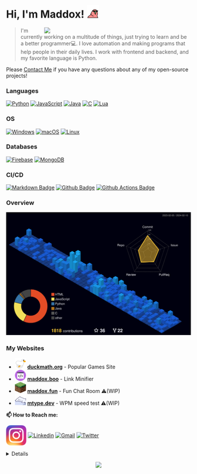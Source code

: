 # Hi, I'm Maddox! <a href = "."><img src ="./assets/birb.gif" height ="35px"></a> <!-- cool duck -->

<a href="https://github.com/maddox05"><img src="http://github-profile-summary-cards.vercel.app/api/cards/stats?username=maddox05&theme=discord_old_blurple" width="400px" align="right"/></a>


> I'm currently working on a multitude of things, just trying to learn and be a better programmer💻. I love automation and making programs that help people in their daily lives. I work with frontend and backend, and my favorite language is Python.

Please <a href="mailto:maddoxpublic@gmail.com">Contact Me</a> if you have any questions about any of my open-source projects! 
### Languages
[![Python](https://img.shields.io/badge/python-3776AB?style=for-the-badge&logo=python&logoColor=white)](https://github.com/maddox05)
[![JavaScript](https://img.shields.io/badge/JavaScript-323330?style=for-the-badge&logo=javascript)](https://github.com/maddox05)
[![Java](https://img.shields.io/badge/java-ED8B00?style=for-the-badge&logo=openjdk)](https://github.com/maddox05)
[![C](https://img.shields.io/badge/c-black?style=for-the-badge&logo=c)](https://github.com/maddox05)
[![Lua](https://img.shields.io/badge/lua-2C2D72?style=for-the-badge&logo=lua&logoColor=white)](https://github.com/maddox05)
### OS
[![Windows](https://img.shields.io/badge/Windows-0078D6?style=for-the-badge&logo=Windows)](https://github.com/maddox05)
[![macOS](https://img.shields.io/badge/mac%20os-000000?style=for-the-badge&logo=macos&logoColor=F0F0F0)](https://github.com/maddox05)
[![Linux](https://img.shields.io/badge/linux-FCC624?style=for-the-badge&logo=Linux&logoColor=black)](https://github.com/maddox05)

### Databases
[![Firebase](https://img.shields.io/badge/firebase-%23039BE5.svg?style=for-the-badge&logo=firebase)](https://github.com/maddox05)
[![MongoDB](https://img.shields.io/badge/mongodb-%2300f.svg?style=for-the-badge&logo=mongodb&logoColor=green)](https://github.com/maddox05)

### CI/CD
[![Markdown Badge](https://img.shields.io/badge/-Markdown-2088FF?style=flat&logo=Markdown&logoColor=white)](https://github.com/maddox05)
[![Github Badge](https://img.shields.io/badge/-Github%20-2088FF?style=flat&logo=Github&logoColor=white)](https://github.com/maddox05)
[![Github Actions Badge](https://img.shields.io/badge/-Git%20-2088FF?style=flat&logo=Git&logoColor=white)](https://github.com/maddox05)

### Overview
![](./profile-3d-contrib/profile-night-view.svg)

### My Websites
-  <a href = "https://duckmath.org"><img src ="./assets/goose.png" width ="30" height ="30"></a> [**duckmath.org**](https://duckmath.org) - Popular Games Site
- <a href = "https://maddox.boo"><img src ="./assets/code.png" width ="30" height ="30"></a> [**maddox.boo**](https://maddox.boo) - Link Minifier
- <a href = "https://maddox.fun"><img src ="./assets/minecraft.png" width ="30" height ="30"></a> [**maddox.fun**](https://maddox.fun) - Fun Chat Room ⚠️(WIP)
- <a href = "https://mtype.dev"><img src ="./assets/380f1220-1479-4b6f-aac9-df0adc191945_bongo_cat_template.gif" width ="30" height ="30"></a> [**mtype.dev**](https://mtype.dev) - WPM speed test ⚠️(WIP)
<!-- 
- <a href = "https://duckmath.org"><img src ="./assets/jetbrains-toolbox-icon.png" width ="30" height ="30"></a> [**maddox.page**](https://maddox.page) - Website About Me 
- <a href one for my chat app></a>
-->

**📫 How to Reach me:**
<p align="left">
  <a href="https://www.instagram.com/magicmaddox1/" target="blank"><img align="center" src="./assets/insta.png" alt="Instagram" height="55" width="55" /></a>
  <a href="https://www.linkedin.com/in/maddox-schmidlkofer-2793a427a/" target="blank"><img align="center" src="https://raw.githubusercontent.com/BEPb/BEPb/master/assets/linkedin.svg" alt="Linkedin" height="60" width="60" /></a>
  <a href="mailto:maddoxpublic@gmail.com" target="blank"><img align="center" src="https://raw.githubusercontent.com/BEPb/BEPb/master/assets/gmail.svg" alt="Gmail" height="60" width="60" /></a>
  <a href="https://twitter.com/" target="blank"><img align="center" src="https://raw.githubusercontent.com/BEPb/BEPb/master/assets/twitter.svg" alt="Twitter" height="60" width="60" /></a>

</p>

<details>
<p align="center">
  <a href="https://github.com/maddox05">
    <img src="http://github-profile-summary-cards.vercel.app/api/cards/profile-details?username=maddox05&theme=discord_old_blurple" />
  </a>
  <a href="https://github.com/maddox05">
    <img src="http://github-profile-summary-cards.vercel.app/api/cards/repos-per-language?username=maddox05&theme=discord_old_blurple&exclude={exclude}" />
  </a>
  <a href="https://github.com/maddox05">
    <img src="https://github-profile-summary-cards.vercel.app/api/cards/productive-time?username=maddox05&theme=discord_old_blurple&utcOffset=-4" />
  </a>


  
</p>
</details>


<p align="center">
<a href="https://github.com/maddox05">
    <img src="https://komarev.com/ghpvc/?username=maddox05&color=blue&style=flat)" />
  </a>
</p>



